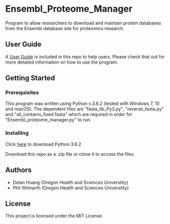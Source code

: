 # Ensembl_Proteome_Manager
Program to allow researchers to download and maintain protein databases from the Ensembl database site for proteomics research.

## User Guide
A [User Guide](User%20Guide.pptx) is included in this repo to help users. Please check that out for more detailed information on how to use the program.

## Getting Started
### Prerequisites
This program was written using Python v.3.6.2 (tested with Windows 7, 10 and macOS).
The dependent files are "fasta_lib_Py3.py", "reverse_fasta.py" and "all_contams_fixed.fasta" 
which are required in order for "Ensembl_proteome_manager.py" to run.
### Installing
Click [here](https://www.python.org/downloads/release/python-362/) to download Python 3.6.2

Download this repo as a .zip file or clone it to access the files.

## Authors
- Delan Huang (Oregon Health and Sciences Universtity)
- Phil Wilmarth (Oregon Health and Sciences Universtity)

## License
This project is licensed under the MIT License.
